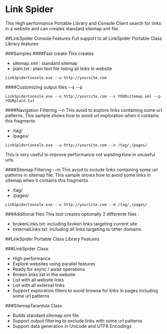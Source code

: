 Link Spider
===========

This High performance Portable Library and Console Client search for links in a website and can creates standard sitemap.xml file.

##LinkSpider Console Features
Full support to all LinkSpider Portable Class Library features

###Samples
####Fast create
This creates
* sitemap.xml : standard sitemap
* plain.txt   : plain text file listing all links in website

```
LinkSpiderConsole.exe --u http://yoursite.com
```
####Customizing output files --s --p
```
LinkSpiderConsole.exe --u http://yoursite.com --s YOURsitemap.xml --p YOURplain.txt
```

####Navigation Filtering --n
This avoid to explore links containing some url patterns.
This sample shows how to avoid url  exploration when it contains this fragments
* /tag/
* /pages/

```
LinkSpiderConsole.exe --u http://yoursite.com --n /tag/,/pages/
```

This is very useful to improve performance not waisting time in unuseful urls.

####Sitemap Filtering --m
This avoid to include links containing some url patterns in sitemap file.
This sample shows how to avoid some links in sitemap when it contains this fragments
* /tag/
* /pages/


```
LinkSpiderConsole.exe --u http://yoursite.com --m /tag/,/pages/
```

###Additional files
This tool creates optionally 2 differente files :
* brokenLinks.txt: including broken links targeting current site
* externalLinks.txt: including all links targeting to other domains

##LinkSpider Portable Class Library Features

###LinkSpider Class
* High performance
* Explore websites using parallel features
* Ready for async / await  operations
* Broken links list in the website 
* List with all website links
* List with all external links
* Support exploration filters to avoid browse for links in pages including some url patterns

###SitemapTarantula Class
* Builds standard sitemap.xml file
* Support output filtering to exclude links with some url patterns
* Support data generation in Unicode and UTF8 Encodings
